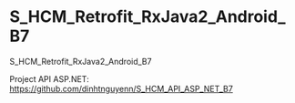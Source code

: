 # S_HCM_Retrofit_RxJava2_Android_B7
S_HCM_Retrofit_RxJava2_Android_B7

Project API ASP.NET: https://github.com/dinhtnguyenn/S_HCM_API_ASP_NET_B7
